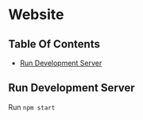 # Website

## Table Of Contents

- [Run Development Server](#run-development-server)

## Run Development Server

Run `npm start`